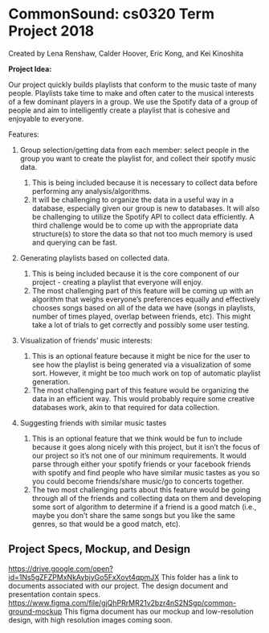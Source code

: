 # CommonSound: cs0320 Term Project 2018
Created by Lena Renshaw, Calder Hoover, Eric Kong, and Kei Kinoshita

**Project Idea:**

Our project quickly builds playlists that conform to the music taste of many people. Playlists take time to make and often cater to the musical interests of a few dominant players in a group. We use the Spotify data of a group of people and aim to intelligently create a playlist that is cohesive and enjoyable to everyone. 

Features:

1. Group selection/getting data from each member: select people in the group you want to create the playlist for, and collect their spotify music data. 

    1. This is being included because it is necessary to collect data before performing any analysis/algorithms. 
    2. It will be challenging to organize the data in a useful way in a database, especially given our group is new to databases. It will also be challenging to utilize the Spotify API to collect data efficiently. A third challenge would be to come up with the appropriate data structure(s) to store the data so that not too much memory is used and querying can be fast. 

2. Generating playlists based on collected data.
    1. This is being included because it is the core component of our project - creating a playlist that everyone will enjoy.
    2. The most challenging part of this feature will be coming up with an algorithm that weighs everyone’s preferences equally and effectively chooses songs based on all of the data we have (songs in playlists, number of times played, overlap between friends, etc). This might take a lot of trials to get correctly and possibly some user testing. 

3. Visualization of friends’ music interests:
    1. This is an optional feature because it might be nice for the user to see how the playlist is being generated via a visualization of some sort. However, it might be too much work on top of automatic playlist generation.
    2. The most challenging part of this feature would be organizing the data in an efficient way. This would probably require some creative databases work, akin to that required for data collection.

4. Suggesting friends with similar music tastes
    1. This is an optional feature that we think would be fun to include because it goes along nicely with this project, but it isn’t the focus of our project so it’s not one of our minimum requirements. It would parse through either your spotify friends or your facebook friends with spotify and find people who have similar music tastes as you so you could become friends/share music/go to concerts together.
    2. The two most challenging parts about this feature would be going through all of the friends and collecting data on them and developing some sort of algorithm to determine if a friend is a good match (i.e., maybe you don’t share the same songs but you like the same genres, so that would be a good match, etc).

## Project Specs, Mockup, and Design 
https://drive.google.com/open?id=1Ns5gZFZPMxNkAybjyGo5FxXovt4qpmJX
This folder has a link to documents associated with our project. The design document and presentation contain specs.
https://www.figma.com/file/gjQhPRrMR21v2bzr4nS2NSgp/common-ground-mockup
This figma document has our mockup and low-resolution design, with high resolution images coming soon.
